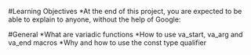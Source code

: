 #Learning Objectives
*At the end of this project, you are expected to be able to explain to anyone, without the help of Google:

#General
*What are variadic functions
*How to use va_start, va_arg and va_end macros
*Why and how to use the const type qualifier
